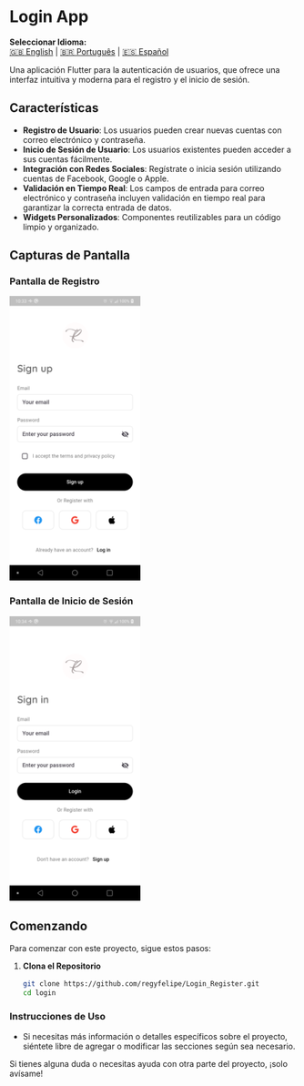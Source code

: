 # Login App

**Seleccionar Idioma:**  
[🇬🇧 English](README.md) | [🇧🇷 Português](READMEBR.md) | [🇪🇸 Español](READMEES.md)

Una aplicación Flutter para la autenticación de usuarios, que ofrece una interfaz intuitiva y moderna para el registro y el inicio de sesión.

## Características

- **Registro de Usuario**: Los usuarios pueden crear nuevas cuentas con correo electrónico y contraseña.
- **Inicio de Sesión de Usuario**: Los usuarios existentes pueden acceder a sus cuentas fácilmente.
- **Integración con Redes Sociales**: Regístrate o inicia sesión utilizando cuentas de Facebook, Google o Apple.
- **Validación en Tiempo Real**: Los campos de entrada para correo electrónico y contraseña incluyen validación en tiempo real para garantizar la correcta entrada de datos.
- **Widgets Personalizados**: Componentes reutilizables para un código limpio y organizado.

## Capturas de Pantalla

### Pantalla de Registro
<img src="assets/screenshots/one.png" height="500em"/>&nbsp;

### Pantalla de Inicio de Sesión
<img src="assets/screenshots/two.png" height="500em" />

## Comenzando

Para comenzar con este proyecto, sigue estos pasos:

1. **Clona el Repositorio**
   ```bash
   git clone https://github.com/regyfelipe/Login_Register.git
   cd login

### Instrucciones de Uso

- Si necesitas más información o detalles específicos sobre el proyecto, siéntete libre de agregar o modificar las secciones según sea necesario.

Si tienes alguna duda o necesitas ayuda con otra parte del proyecto, ¡solo avísame!
